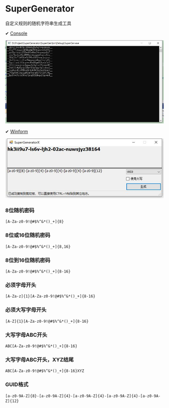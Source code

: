 # SuperGenerator
自定义规则的随机字符串生成工具

✔ [Console](https://github.com/inrg/SuperGenerator/tree/console)

![pic2](https://github.com/inrg/SuperGenerator/blob/master/pic/pic2.jpg?raw=true)



 ✔ [Winform](https://github.com/inrg/SuperGenerator)


![pic1](https://github.com/inrg/SuperGenerator/blob/master/pic/pic1.jpg?raw=true)

### 8位随机密码

```
[A-Za-z0-9!@#$%^&*()_+]{8}
```

### 8位或16位随机密码

```
[A-Za-z0-9!@#$%^&*()_+]{8,16}
```

### 8位到16位随机密码

```
[A-Za-z0-9!@#$%^&*()_+]{8-16}
```

### 必须字母开头

```
[A-Za-z]{1}[A-Za-z0-9!@#$%^&*()_+]{8-16}
```

### 必须大写字母开头

```
[A-Z]{1}[A-Za-z0-9!@#$%^&*()_+]{8-16}
```

### 大写字母ABC开头

```
ABC[A-Za-z0-9!@#$%^&*()_+]{8-16}
```

### 大写字母ABC开头，XYZ结尾

```
ABC[A-Za-z0-9!@#$%^&*()_+]{8-16}XYZ
```

### GUID格式

```
[a-z0-9A-Z]{8}-[a-z0-9A-Z]{4}-[a-z0-9A-Z]{4}-[a-z0-9A-Z]{4}-[a-z0-9A-Z]{12}
```
